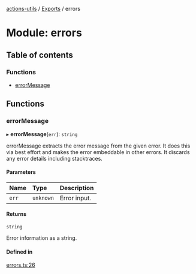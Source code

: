 [actions-utils](../README.md) / [Exports](../modules.md) / errors

# Module: errors

## Table of contents

### Functions

- [errorMessage](errors.md#errormessage)

## Functions

### errorMessage

▸ **errorMessage**(`err`): `string`

errorMessage extracts the error message from the given error. It does this
via best effort and makes the error embeddable in other errors. It discards
any error details including stacktraces.

#### Parameters

| Name | Type | Description |
| :------ | :------ | :------ |
| `err` | `unknown` | Error input. |

#### Returns

`string`

Error information as a string.

#### Defined in

[errors.ts:26](https://github.com/googlestaging/actions-utils/blob/main/src/errors.ts#L26)

